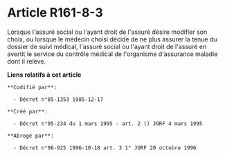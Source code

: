 # Article R161-8-3

Lorsque l'assuré social ou l'ayant droit de l'assuré désire modifier son choix, ou lorsque le médecin choisi décide de ne
plus assurer la tenue du dossier de suivi médical, l'assuré social ou l'ayant droit de l'assuré en avertit le service du
contrôle médical de l'organisme d'assurance maladie dont il relève.

**Liens relatifs à cet article**

	**Codifié par**:

	  - Décret n°85-1353 1985-12-17

	**Créé par**:

	  - Décret n°95-234 du 1 mars 1995 - art. 2 () JORF 4 mars 1995

	**Abrogé par**:

	  - Décret n°96-925 1996-10-18 art. 3 1° JORF 20 octobre 1996
